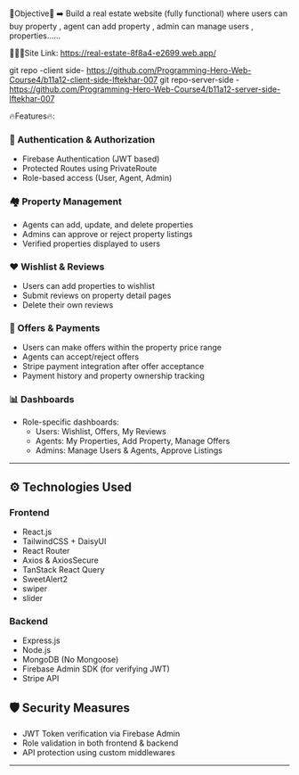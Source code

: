 🎯Objective🎯
➡️ Build a real estate website (fully functional) where users can buy property , agent can add property , admin can manage users , properties......

🔗🔗🔗Site Link: https://real-estate-8f8a4-e2699.web.app/

git repo -client side- https://github.com/Programming-Hero-Web-Course4/b11a12-client-side-Iftekhar-007
git repo-server-side - https://github.com/Programming-Hero-Web-Course4/b11a12-server-side-Iftekhar-007

🔥Features🔥:

### 🔑 Authentication & Authorization

- Firebase Authentication (JWT based)
- Protected Routes using PrivateRoute
- Role-based access (User, Agent, Admin)

### 🏘️ Property Management

- Agents can add, update, and delete properties
- Admins can approve or reject property listings
- Verified properties displayed to users

### ❤️ Wishlist & Reviews

- Users can add properties to wishlist
- Submit reviews on property detail pages
- Delete their own reviews

### 💸 Offers & Payments

- Users can make offers within the property price range
- Agents can accept/reject offers
- Stripe payment integration after offer acceptance
- Payment history and property ownership tracking

### 📊 Dashboards

- Role-specific dashboards:
  - Users: Wishlist, Offers, My Reviews
  - Agents: My Properties, Add Property, Manage Offers
  - Admins: Manage Users & Agents, Approve Listings

---

## ⚙️ Technologies Used

### Frontend

- React.js
- TailwindCSS + DaisyUI
- React Router
- Axios & AxiosSecure
- TanStack React Query
- SweetAlert2
- swiper
- slider

### Backend

- Express.js
- Node.js
- MongoDB (No Mongoose)
- Firebase Admin SDK (for verifying JWT)
- Stripe API

## 🛡️ Security Measures

- JWT Token verification via Firebase Admin
- Role validation in both frontend & backend
- API protection using custom middlewares

---
